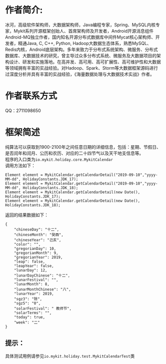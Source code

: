 # 作者简介: 
冰河，高级软件架构师，大数据架构师，Java编程专家，Spring、MySQL内核专家，Mykit系列开源框架创始人、首席架构师及开发者，Android开源消息组件Android-MQ独立作者，国内知名开源分布式数据库中间件Mycat核心架构师、开发者，精通Java, C, C++, Python, Hadoop大数据生态体系，熟悉MySQL、Redis内核，Android底层架构。多年来致力于分布式系统架构、微服务、分布式数据库、大数据技术的研究，曾主导过众多分布式系统、微服务及大数据项目的架构设计、研发和实施落地。在高并发、高可用、高可扩展性、高可维护性和大数据等领域拥有丰富的实战经验。对Hadoop、Spark、Storm等大数据框架源码进行过深度分析并具有丰富的实战经验，《海量数据处理与大数据技术实战》作者。

# 作者联系方式
QQ：2711098650

# 框架简述
纯算法可以获取到1900-2100年之间任意日期的详细信息，包括：星期、节假日、是否闰年和闰月、公历和农历、对应的二十四节气以及天干地支信息等。  
程序的入口类为```io.mykit.holiday.core.MykitCalendar```  
调用方法如下：  
```
Element element = MykitCalendar.getCalendarDetail("2019-09-10","yyyy-MM-dd", HolidayConstants.JDK_17);
Element element = MykitCalendar.getCalendarDetail("2019-09-10","yyyy-MM-dd", HolidayConstants.JDK_18);
Element element = MykitCalendar.getCalendarDetail(new Date(), HolidayConstants.JDK_17);
Element element = MykitCalendar.getCalendarDetail(new Date(), HolidayConstants.JDK_18);
```  
返回的结果数据如下：  
```
{
    "chineseDay": "十二",
    "chineseMonth": "癸酉",
    "chineseYear": "己亥",
    "color": "",
    "gregorianDay": 10,
    "gregorianMonth": 9,
    "gregorianYear": 2019,
    "leap": false,
    "leapYear": false,
    "lunarDay": 12,
    "lunarDayChinese": "十二",
    "lunarFestival": "",
    "lunarMonth": 8,
    "lunarMonthChinese": "八",
    "lunarYear": 2019,
    "sgz3": "除",
    "sgz5": "0",
    "solarFestival": " 教师节",
    "solarTerms": "",
    "today": true,
    "week": "二"
}
```
## 提示：
具体测试用例请参见```io.mykit.holiday.test.MykitCalendarTest```类

